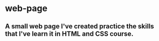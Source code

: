 # web-page
## A small web page I've created practice the skills that I've learn it in HTML and CSS course.
